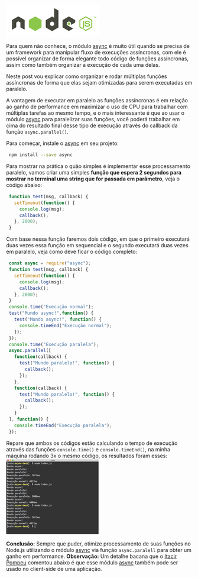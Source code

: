 ![Funções paralelas usando async](../images/nodejs-logo.jpg "Funções paralelas usando async")

Para quem não conhece, o módulo [async](https://github.com/caolan/async "Github do async") é muito útil quando se precisa de um framework para manipular fluxo de execuções assíncronas, com ele é possível organizar de forma elegante todo código de funções assíncronas, assim como também organizar a execução de cada uma delas.

Neste post vou explicar como organizar e rodar múltiplas funções assíncronas de forma que elas sejam otimizadas para serem executadas em paralelo.

A vantagem de executar em paralelo as funções assíncronas é em relação ao ganho de performance em maximizar o uso de CPU para trabalhar com múltiplas tarefas ao mesmo tempo, e o mais interessante é que ao usar o módulo [async](https://github.com/caolan/async "Github do async") para paralelizar suas funções, você poderá trabalhar em cima do resultado final desse tipo de execução através do callback da função `async.parallel()`.

Para começar, instale o [async](https://github.com/caolan/async "Github do async") em seu projeto:
``` bash
 npm install --save async
``` 

Para mostrar na prática o quão simples é implementar esse processamento paralelo, vamos criar uma simples **função que espera 2 segundos para mostrar no terminal uma string que for passada em parâmetro**, veja o código abaixo:
``` javascript
 function test(msg, callback) {
   setTimeout(function() {
     console.log(msg);
     callback();
   }, 2000);
 }
``` 

Com base nessa função faremos dois código, em que o primeiro executará duas vezes essa função em sequencial e o segundo executará duas vezes em paralelo, veja como deve ficar o código completo:
``` javascript
 const async = require("async");
 function test(msg, callback) {
   setTimeout(function() {
     console.log(msg);
     callback();
   }, 2000);
 }
 console.time("Execução normal");
 test("Mundo async!",function() {
   test("Mundo async!", function() {
     console.timeEnd("Execução normal");
   });
 });
 console.time("Execução paralela");
 async.parallel([
   function(callback) {
     test("Mundo paralelo!", function() {
       callback();
     });
   },
   function(callback) {
     test("Mundo paralelo!", function() {
       callback();
     });
   }
 ], function() {
   console.timeEnd("Execução paralela");
 });
``` 

Repare que ambos os códigos estão calculando o tempo de execução através das funções `console.time()` e `console.timeEnd()`, na minha máquina rodando 3x o mesmo código, os resultados foram esses:
[![Resultado do benchmark: async vs parallel](../images/async-vs-parallel-small.png)](../images/async-vs-parallel.png "Resultado do benchmark: async vs parallel")

[](../images/async-vs-parallel.png "Resultado do benchmark: async vs parallel")

**Conclusão:** Sempre que puder, otimize processamento de suas funções no Node.js utilizando o módulo [async](https://github.com/caolan/async "Github do async") via função `async.paralell` para obter um ganho em performance.
**Observação:** Um detalhe bacana que o [Itacir Pompeu](https://disqus.com/by/ItacirPompeu/) comentou abaixo é que esse módulo [async](https://github.com/caolan/async "Github do async") também pode ser usado no client-side de uma aplicação.